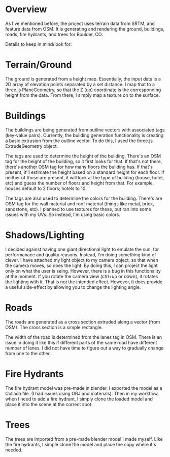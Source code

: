 Overview
========
As I've mentioned before, the project uses terrain data from SRTM, and feature data from OSM. It is generating and rendering the ground, buildings, roads, fire hydrants, and trees for Boulder, CO.


Details to keep in mind/look for:

Terrain/Ground
==============
The ground is generated from a height map. Essentially, the input data is a 2D array of elevation points separated by a set distance. I map that to a three.js PlaneGeometry, so that the Z (up) coordinate is the corresponding height from the data. From there, I simply map a texture on to the surface.

Buildings
=========
The buildings are being generated from outline vectors with associated tags (key-value pairs). Currently, the building generation functionality is creating a basic extrusion from the outline vector. To do this, I used the three.js ExtrudeGeometry object.

The tags are used to determine the height of the building. There's an OSM tag for the height of the building, so it first looks for that. If that's not there, there's another OSM tag for how many floors the building has. If that's present, it'll estimate the height based on a standard height for each floor. If neither of those are present, it will look at the type of building (house, hotel, etc) and guess the number of floors and height from that. For example, houses default to 2 floors; hotels to 10.

The tags are also used to determine the colors for the building. There's are OSM tag for the wall material and roof material (things like metal, brick, sandstone, etc). I planned to use textures for these, but ran into some issues with my UVs. So instead, I'm using basic colors.

Shadows/Lighting
================
I decided against having one giant directional light to emulate the sun, for performanace and quality reasons. Instead, I'm doing something kind of clever. I have attached my light object to my camera object, so that when the camera moves, so does the light. By doing this, I can project the light only on what the user is seing. However, there is a bug in this functionality at the moment. If you rotate the camera view (ctrl+up or down), it rotates the lighting with it. That is not the intended effect. However, it does provide a useful side-effect by allowing you to change the lighting angle.

Roads
=====
The roads are generated as a cross section extruded along a vector (from OSM). The cross section is a simple rectangle.

The width of the road is determined from the lanes tag in OSM. There is an issue in doing it like this if different parts of the same road have different number of lanes. I did not have time to figure out a way to gradually change from one to the other.

Fire Hydrants
=============
The fire hydrant model was pre-made in blender. I exported the model as a Collada file. (I had issues using OBJ and materials). Then in my workflow, when I need to add a fire hydrant, I simply clone the loaded model and place it into the scene at the correct spot.

Trees
=====
The trees are imported from a pre-made blender model I made myself. Like the fire hydrants, I simple clone the model and place the copy where it's needed.